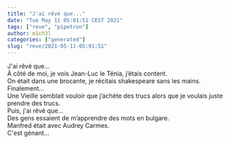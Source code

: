 ```yaml
---
title: "J'ai rêvé que..."
date: "Tue May 11 05:01:51 CEST 2021"
tags: ["reve", "pipotron"]
author: m1ch3l
categories: ["generated"]
slug: "reve/2021-05-11-05:01:51"
---
```


J'ai rêvé que...<br>
À côté de moi, je vois Jean-Luc le Ténia, j’étais content.<br>
On était dans une brocante, je récitais shakespeare sans les mains.<br>
Finalement...<br>
Une Vieille semblait vouloir que j’achète des trucs alors que je voulais juste prendre des trucs.<br>
Puis, j'ai rêvé que...<br>
Des gens essaient de m’apprendre des mots en bulgare.<br>
Manfred était avec Audrey Carmes.<br>
C'est génant...<br>
